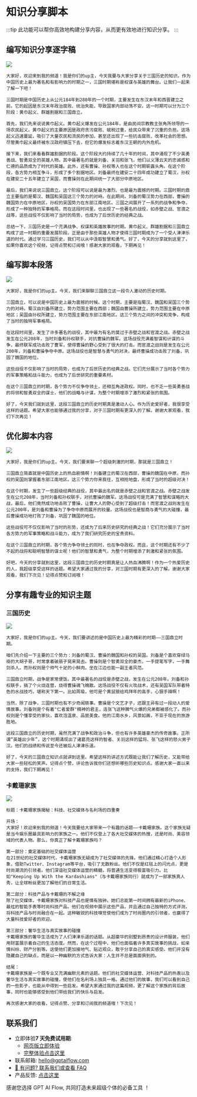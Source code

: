 # 知识分享脚本

:::tip
此功能可以帮你高效地构建分享内容，从而更有效地进行知识分享。
:::

## 编写知识分享逐字稿

![](./img/9-knowledgeShare/2023-09-23-img-6-GPT%20AI%20Flow-demo-knowledgeShare.gif)

```text
大家好，欢迎来到我的频道！我是你们的up主，今天我要与大家分享关于三国历史的知识。作为中国历史上最为著名和有影响力的时期之一，三国时期堪称是权谋与英雄的舞台。让我们一起来了解一下吧！

三国时期是中国历史上从公元184年到280年的一个时期，主要发生在东汉末年和西晋建立之前。它的起因是东汉末年政治腐败、统治失能，导致国家内部动荡不安。这一时期可以分为三个阶段：黄巾起义、群雄割据和三国鼎立。

首先，我们先来说说黄巾起义。黄巾起义爆发在公元184年，是由民间宗教教主张角所领导的一场农民起义。黄巾起义的主要原因是政府贪污腐败、赋税过重，给民众带来了沉重的负担。这场起义迅速蔓延，吸引了大量农民和流民的参加，甚至还出现了一些抗击腐败、改革社会的思想。尽管黄巾起义最终被东汉政府镇压下去，但它的爆发标志着东汉王朝的内外危机。

接下来，我们来看看群雄割据的阶段。这个阶段大约持续了几十年的时间，其中涌现了不少英勇善战、智勇双全的英雄人物。其中最著名的就是刘备、关羽和张飞，他们以义薄云天的忠诚感和仁德的品质成为了时代的英雄。此外，还有曹操、孙权等人也在这个时期崭露头角。在这个阶段，各方势力相互争斗，形成了多个割据地区。刘备最终在建安二十四年成功建立了蜀汉，孙权在建安二十五年建立了吴国，而曹操则在此期间统一了大部分中原地区。

最后，我们来说说三国鼎立。这个阶段可以说是最为激烈、也是最为震撼的时期。三国时期的鼎立主要指的是蜀汉、魏国和吴国这三个势力的对峙。在此期间，刘备的蜀汉势力在西部，曹操的魏国势力在中原地区，孙权的吴国势力在东部江南地区。三国之间展开了一系列的战争和争夺，形成了一种独特的军事格局。而在这段时间里，也出现了一些著名的战役，如赤壁之战、官渡之战等，这些战役不仅影响了当时的局势，也成为了后世历史的经典之战。

总结一下，三国历史是一个充满战争、权谋和英雄故事的时期。黄巾起义、群雄割据和三国鼎立构成了这一时期的重要发展阶段。正是由于那些英雄人物才使得三国时期成为了一个受人津津乐道的时代。通过学习三国历史，我们可以从中汲取智慧和勇气。好了，今天的分享就到这里了，如果你喜欢这个视频，记得点赞和订阅哦！感谢大家的观看，下期再见！
```

## 编写脚本段落

![](./img/9-knowledgeShare/2023-09-23-img-7-GPT%20AI%20Flow-demo-knowledgeShare.gif)

```text
大家好，我是你们的up主。今天，我们来聊聊三国鼎立这一段令人激动的历史时期。

三国鼎立，可以说是中国历史上最为震撼的时候。这个时期，主要是指蜀汉、魏国和吴国三个势力的对峙。蜀汉由刘备所建立，势力范围主要在西部；魏国由曹操所建立，势力范围主要在中原地区；吴国由孙权所建立，势力范围主要在东部江南地区。这三个势力之间的冲突和竞争，构成了当时的独特军事格局。

在这段时间里，发生了许多著名的战役，其中最为有名的莫过于赤壁之战和官渡之战。赤壁之战发生在公元208年，当时刘备和孙权联手，对抗曹操的魏军。这场战役充满着智谋和计谋的斗争，最终联军成功击败了曹军，使得曹操的野心受到了很大的打击。而官渡之战则是发生在公元200年，刘备和曹操争夺中原。这场战役也是智慧与勇气的对决，最终曹操成功击败了刘备，巩固了魏国的地位。

这些战役不仅影响了当时的局势，也成为了后世历史的经典之战。它们充分展示了当时各个势力的军事策略和战斗能力，也成为了后世研究的重要素材。

在这个三国鼎立的时期，各个势力不仅争夺领土，还相互角逐政权。同时，也不乏一些英勇善战的将领和智勇双全的谋士，他们的战略与计谋，为整个时期增添了激烈和紧张的氛围。

好了，今天我们就到这里，这段三国鼎立的历史时期真是激动人心。作为历史爱好者，我很享受这样的话题。希望大家也能够通过我的分享，对于三国时期有更深入的了解。谢谢大家观看，我们下次再见！
```

## 优化脚本内容

![](./img/9-knowledgeShare/2023-09-23-img-8-GPT%20AI%20Flow-demo-knowledgeShare.gif)

```text
大家好，我是你们的up主。今天，我们要来聊一个超级刺激的时期，那就是三国鼎立！

三国鼎立简直就是中国历史上的热血剧情啊！刘备建立的蜀汉在西部，曹操的魏国在中原，而孙权的吴国则掌握着东部江南地区。这三个势力你来我往，互相抢地盘，形成了当时的超级对决！

在这个时期，发生了一些超级经典的战役，其中最出名的就是赤壁之战和官渡之战。赤壁之战发生在公元208年，当时刘备和孙权联手，对抗曹操的魏军。这场战役可是充满了智慧和谋略的大战，最后，他们竟然成功地击败了曹操，让曹大人的野心受到了超级打击！而官渡之战则发生在公元200年，是刘备和曹操为了争夺中原而展开的较量。这场战役也是智商与勇气的大碰撞，最后曹操成功地打败了刘备，巩固了魏国的地位。

这些战役可不仅仅影响了当时的形势，还成为了后来历史研究的经典之战！它们充分展示了当时各方势力的军事策略和战斗能力，成为了我们研究历史的宝贵资料。

在这个三国鼎立的时期，各个势力争夺领土的同时，也在争夺政权。而且，这个时期还有不少了不起的战将和聪明智慧的谋士呢！他们的智慧和勇气，为整个时期增添了刺激和紧张的氛围。

好吧，今天的分享就到这里，这段三国鼎立的历史时期真是让人热血沸腾啊！作为一个热爱历史的人，我超级享受这样的话题。希望大家通过我的分享，对三国时期有更深入的了解。谢谢大家观看，我们下次见！记得点赞和订阅哦！
```

## 分享有趣专业的知识主题

### 三国历史

![](./img/9-knowledgeShare/2023-09-23-img-9-GPT%20AI%20Flow-demo-knowledgeShare.gif)

```text
大家好，我是你们的up主。今天，我们要讲述的是中国历史上最为精彩的时期——三国鼎立时期。

咱们先介绍一下主要的三个势力：刘备的蜀汉、曹操的魏国和孙权的吴国。刘备是个喜欢穿绿马褂的大胡子哥，时常拿着破扇子晃来晃去。曹操则是个智勇双全的豪杰，一手提笔写字，一手舞剑杀人。而孙权则是个帅气十足的小鲜肉，坐在江边也能一副王者风范。

三国鼎立时期，战争是家常便饭。其中最著名的战役是赤壁之战，发生在公元208年。刘备和孙权联手，搞了个火烧连营，烧得曹操魂飞魄散。这场战役不仅有火攻战术，还有吴国军队带着特色的水战技巧，堪称天下第一。比如周瑜，他可是个黄鼠狼给鸡拜年的高手，心狠手辣啊！

当然，除了战争，三国时期也有不少奇闻轶事。曹操是个文艺才子，还跟王异有过一段动人的爱情故事。刘备则是个有着"仁者爱群"精神的君主，连张飞这种脾气火爆的兄弟都被感化了。而孙权则是个懂享受的家伙，喜欢泡温泉、品尝美食。他的江南水乡，风景如画，不亚于现在的旅游胜地。

这段三国鼎立的历史时期，虽然充满了战争和政治斗争，但也有许多英雄豪杰的传奇故事。正所谓“英雄出少年”，这个时期涌现出了诸葛亮这样的智者、关羽这样的猛将、张飞这样的怒火男子汉。他们的战绩和传说至今还被后人津津乐道。

好了，今天的三国鼎立知识点就讲到这里。希望这样的讲述方式既能让我们了解历史，又能带给大家一些轻松的笑声。记得点个赞，评论告诉我你们还想听哪些历史知识点。感谢大家一直以来的支持，我们下期再见！
```

### 卡戴珊家族

![](./img/9-knowledgeShare/2023-09-23-img-10-GPT%20AI%20Flow-demo-knowledgeShare.gif)

```text
标题：卡戴珊家族揭秘：科技、社交媒体与名利场的四重奏

开场：
大家好！欢迎来到我的频道！今天我要给大家带来一个有趣的话题——卡戴珊家族。这个家族无疑是当今娱乐圈最具影响力的家族之一。他们不仅登上了各大社交媒体的热搜，还是时尚、美容领域的代表人物。那么，你真正了解卡戴珊家族吗？

第一部分：奠定基础的社交媒体运营
在21世纪的社交媒体时代，卡戴珊家族无疑成为了社交媒体的先锋。他们通过精心打造个人形象，借助Twitter、Instagram等平台，吸引了无数粉丝。他们不仅是红毯上的闪光点，更是时尚潮流的引领者。他们深谙社交媒体运营的精髓，将普通生活变得极富吸引力。比如"Keeping Up With the Kardashians"（与卡戴珊家族同行）就成为了一部家族真人秀，让全球粉丝更加了解他们的日常生活。

第二部分：科技产品与卡戴珊的不解之缘
除了社交媒体，卡戴珊家族对科技产品也是情有独钟。她们总能第一时间拥有最新的iPhone、最炫的智能手表等时尚科技产品。他们在视频中展示这些产品，并且通过自己独特的方式评测，将科技产品与时尚融合在一起。这种敏锐的科技嗅觉使他们成为了时尚圈内的引领者，也赢得了大量科技爱好者的欢迎。

第三部分：奢华生活与真实故事的碰撞
卡戴珊家族的奢华生活成为了人们津津乐道的话题。从超豪华的别墅到昂贵的设计师服装，他们用财富展示着自己的生活态度。然而，在这个过程中，他们也面临着许多真实故事的挑战，如亲情纠纷、财产分割等。这使他们更加接地气、贴近观众，敢于分享自己的真实感受。他们并没有隐藏自己的缺点，而是以一种幽默的方式告诉大家：人生并不总是面面俱到的。

结尾：
卡戴珊家族是一个既专业又充满幽默元素的话题。他们的社交媒体运营、对科技产品的热衷以及奢华生活与真实故事的碰撞，使他们在名利场上独具一格。通过他们的故事，我们可以看到自己的一些影子，也能从中得到一些启发。希望大家通过我的这篇视频，更了解这个家族的背后故事，同时也能够感受到他们带给我们的快乐与启发。

再次感谢大家的收看，记得点赞、分享和订阅我的频道哦！下次见！
```

## 联系我们

- 立即体验**7 天免费试用期**:
  - [网页版立即体验](https://www.app.gptaiflow.com/login)
  - [完整体验点击这里](/download)
- 联系邮箱: hello@gptaiflow.com
- [💬 有问题? 联系我们或查看 FAQ](/docs/proudct/gpt-ai-flow-guide-and-faq)
- 产品反馈: [点击这里](https://wj.qq.com/s2/13154598/1770/)

感谢您选择 GPT AI Flow, 共同打造未来超级个体的必备工具 ！
